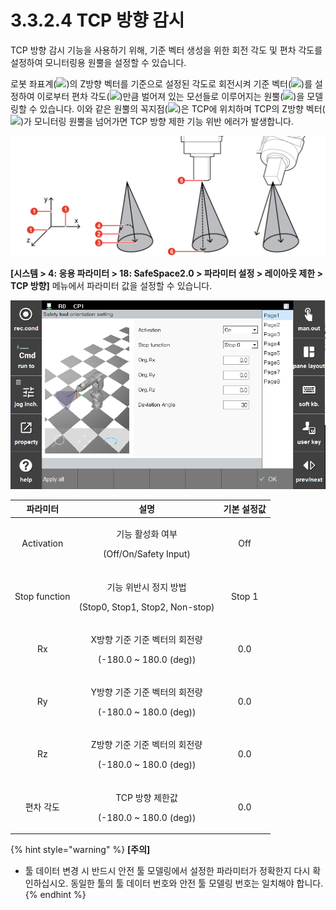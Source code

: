 ﻿# 3.3.2.4 TCP 방향 감시

TCP 방향 감시 기능을 사용하기 위해, 기준 벡터 생성을 위한 회전 각도 및 편차 각도를 설정하여 모니터링용 원뿔을 설정할 수 있습니다.

로봇 좌표계(![](../../_assets/1.png))의 Z방향 벡터를 기준으로 설정된 각도로 회전시켜 기준 벡터(![](../../_assets/3.png))를 설정하여 이로부터 편차 각도(![](../../_assets/4.png))만큼 벌어져 있는 모선들로 이루어지는 원뿔(![](../../_assets/2.png))을 모델링할 수 있습니다. 이와 같은 원뿔의 꼭지점(![](../../_assets/5.png))은 TCP에 위치하며 TCP의 Z방향 벡터(![](../../_assets/6.png))가 모니터링 원뿔을 넘어가면 TCP 방향 제한 기능 위반 에러가 발생합니다.

![그림 TCP 방향 제한 기능](../../../_assets/safety_layout/tool_ori.png)

**\[시스템 > 4: 응용 파라미터 > 18: SafeSpace2.0 > 파라미터 설정 > 레이아웃 제한 > TCP 방향]** 메뉴에서 파라미터 값을 설정할 수 있습니다. 

![그림 TCP 방향 설정 화면](../../../_assets/safety_layout/tool_ori_param.PNG)


|  **파라미터** |                       **설명**                       |  **기본 설정값**  |
| :-------: | :------------------------------------------------: | :----------: |
| Activation | <p>기능 활성화 여부</p><p>(Off/On/Safety Input)</p> |   Off  |
| Stop function |   <p>기능 위반시 정지 방법</p><p>(Stop0, Stop1, Stop2, Non-stop)</p>  | Stop 1 |
| Rx |   <p>X방향 기준 기준 벡터의 회전량</p><p>(-180.0 ~ 180.0 (deg))</p>  |  0.0 |
| Ry |   <p>Y방향 기준 기준 벡터의 회전량</p><p>(-180.0 ~ 180.0 (deg))</p>  |  0.0 |
| Rz |   <p>Z방향 기준 기준 벡터의 회전량</p><p>(-180.0 ~ 180.0 (deg))</p>  |  0.0 |
| 편차 각도 |   <p>TCP 방향 제한값</p><p>(-180.0 ~ 180.0 (deg))</p>  |  0.0 |





{% hint style="warning" %}
**\[주의]**

* 툴 데이터 변경 시 반드시 안전 툴 모델링에서 설정한 파라미터가 정확한지 다시 확인하십시오. 동일한 툴의 툴 데이터 번호와 안전 툴 모델링 번호는 일치해야 합니다.
{% endhint %}
